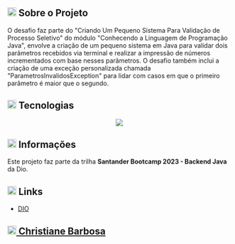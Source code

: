 <h2><img width="20px" src="https://github.com/christianebs/christianebs/assets/108686840/45469bba-2011-45d3-8d45-d03d56753e32"> Sobre o Projeto </h2>

O desafio faz parte do "Criando Um Pequeno Sistema Para Validação de Processo Seletivo" do módulo "Conhecendo a Linguagem de Programação Java", envolve a criação de um pequeno sistema em Java para validar dois parâmetros recebidos via terminal e realizar a impressão de números incrementados com base nesses parâmetros. O desafio também inclui a criação de uma exceção personalizada chamada "ParametrosInvalidosException" para lidar com casos em que o primeiro parâmetro é maior que o segundo.

<h2><img width="20px" src="https://github.com/christianebs/christianebs/assets/108686840/c3873651-a26c-4982-8a1f-61306770030e"> Tecnologias </h2>

<p align="center">
  <img src="https://img.shields.io/badge/java-0D1117?style=for-the-badge&logo=openjdk&logoColor=CC6699">
</p>

<h2><img width="20px" src="https://github.com/christianebs/christianebs/assets/108686840/5c7bf7c9-1183-43a0-9b86-49812dad39fc"> Informações </h2>

Este projeto faz parte da trilha **Santander Bootcamp 2023 - Backend Java** da Dio.

<h2><img width="20px" src="https://github.com/christianebs/christianebs/assets/108686840/a2e28590-7b92-43d6-bc0c-8f7461b1914c"> Links </h2>

- [DIO](https://www.dio.me/)

<h2><a href="https://christianebs.github.io/curriculo/"><img width="20px" src="https://github.com/christianebs/christianebs/assets/108686840/cc4e82ab-f1fc-436a-b3d2-89d5bdb11f32"> Christiane Barbosa </a></h2>
